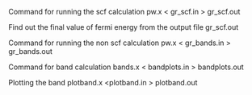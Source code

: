 Command for running the scf calculation
    pw.x < gr_scf.in > gr_scf.out


Find out the final value of fermi energy from the output file gr_scf.out


Command for running the non scf calculation
    pw.x < gr_bands.in > gr_bands.out


Command for band calculation
    bands.x < bandplots.in > bandplots.out


Plotting the band
    plotband.x <plotband.in > plotband.out
